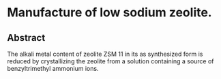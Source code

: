 # Manufacture of low sodium zeolite.

## Abstract
The alkali metal content of zeolite ZSM 11 in its as synthesized form is reduced by crystallizing the zeolite from a solution containing a source of benzyltrimethyl ammonium ions.